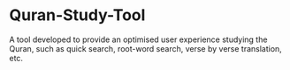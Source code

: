 # Quran-Study-Tool
A tool developed to provide an optimised user experience studying the Quran, such as quick search, root-word search, verse by verse translation, etc.
